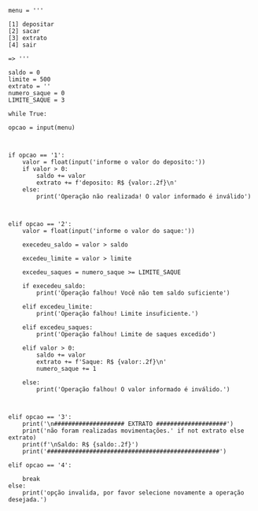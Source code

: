     menu = '''

    [1] depositar
    [2] sacar
    [3] extrato
    [4] sair

    => '''

    saldo = 0
    limite = 500
    extrato = ''
    numero_saque = 0
    LIMITE_SAQUE = 3

    while True:
    
    opcao = input(menu)



    if opcao == '1':
        valor = float(input('informe o valor do deposito:'))
        if valor > 0:
            saldo += valor
            extrato += f'deposito: R$ {valor:.2f}\n'
        else:
            print('Operação não realizada! O valor informado é inválido')
            
           

    elif opcao == '2':
        valor = float(input('informe o valor do saque:'))
        
        execedeu_saldo = valor > saldo

        excedeu_limite = valor > limite

        excedeu_saques = numero_saque >= LIMITE_SAQUE

        if execedeu_saldo:
            print('Operação falhou! Você não tem saldo suficiente')

        elif excedeu_limite:
            print('Operação falhou! Limite insuficiente.')

        elif excedeu_saques:
            print('Operação falhou! Limite de saques excedido')

        elif valor > 0:
            saldo += valor
            extrato += f'Saque: R$ {valor:.2f}\n'
            numero_saque += 1

        else:
            print('Operação falhou! O valor informado é inválido.')

           

    elif opcao == '3':
        print('\n#################### EXTRATO ####################')
        print('não foram realizadas movimentações.' if not extrato else extrato)
        print(f'\nSaldo: R$ {saldo:.2f}')
        print('#################################################')

    elif opcao == '4':

        break
    else:
        print('opção invalida, por favor selecione novamente a operação desejada.')

